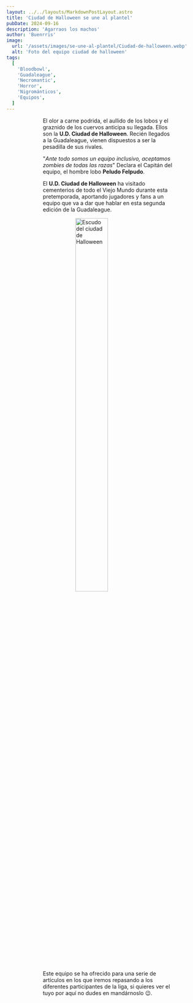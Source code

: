 ```yaml
---
layout: ../../layouts/MarkdownPostLayout.astro
title: 'Ciudad de Halloween se une al plantel'
pubDate: 2024-09-16
description: 'Agarraos los machos'
author: 'Buenrris'
image:
  url: '/assets/images/se-une-al-plantel/Ciudad-de-halloween.webp'
  alt: 'Foto del equipo ciudad de halloween'
tags:
  [
    'Bloodbowl',
    'Guadaleague',
    'Necromantic',
    'Horror',
    'Nigrománticos',
    'Equipos',
  ]
---
```


El olor a carne podrida, el aullido de los lobos y el graznido de los cuervos anticipa su llegada. Ellos son la **U.D. Ciudad de Halloween**. Recién llegados a la Guadaleague, vienen dispuestos a ser la pesadilla de sus rivales.

"_Ante todo somos un equipo inclusivo, aceptamos zombies de todas las razas_" Declara el Capitán del equipo, el hombre lobo **Peludo Felpudo**.

El **U.D. Ciudad de Halloween** ha visitado cementerios de todo el Viejo Mundo durante esta pretemporada, aportando jugadores y fans a un equipo que va a dar que hablar en esta segunda edición de la Guadaleague.

![Escudo del ciudad de Halloween](/assets/images/se-une-al-plantel/buenrris-escudo.webp)

Este equipo se ha ofrecido para una serie de artículos en los que iremos repasando a los diferentes participantes de la liga, si quieres ver el tuyo por aquí no dudes en mandárnoslo 😉.

<style>
   table {
      display:block;
      max-width:600px;
      overflow-x:auto;
    }
    td,th {
      border: 1px solid #fff;
    }
    table,td {
      padding: 0.5em;
    }
    a {
      color: red;
      text-decoration: none;
    }
    img{
      width:100%
    }
    .full-w-center-content{
      width:100%;
      display:flex;
      justify-content:center;
    }
    audio {
      width:90%
    }
    @media screen and (min-width: 636px) {
      table {
        max-width:100%;
        overflow-x:auto
      }
      img {
        width:50%;
        margin-left:25%;
      }

      img.big {
        width:100%;
      }

      h2,h3 {
        padding:0em 5em 0em 5em;
      }
      
      ul,li{
        margin-left: 3em;
        list-style:none;
      }
      h1 {
        text-align: center;
      }
      p {
        padding:0em 5em 0em 5em;
      }
      p {
        max-width: 90%;
        margin-left: 5%;
      }
      audio {
        width:70%
      }
    }
</style>
